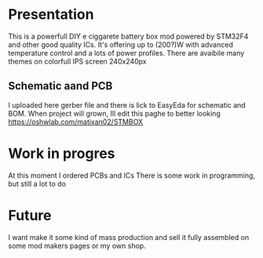 # Presentation
This is a powerfull DIY e ciggarete battery box mod powered by STM32F4 and other good quality ICs.
It's offering up to (200?)W with advanced temperature control and a lots of power profiles.
There are avaibile many themes on colorfull IPS screen 240x240px
## Schematic aand PCB
I uploaded here gerber file and there is lick to EasyEda for schematic and BOM. When project will grown, Ill edit this paghe to better looking
https://oshwlab.com/matixan02/STMBOX
# Work in progres
At this moment I ordered PCBs and ICs
There is some work in programming, but still a lot to do
# Future
I want make it some kind of mass production and sell it fully assembled on some mod makers pages or my own shop.
